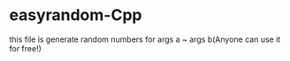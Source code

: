 # easyrandom-Cpp
this file is generate random numbers for args a ~ args b(Anyone can use it for free!)

